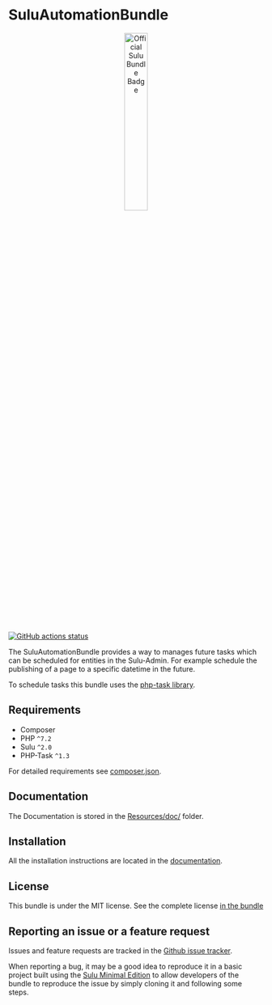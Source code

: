 # SuluAutomationBundle

<p align="center">

<p align="center">
    <a href="https://sulu.io/" target="_blank">
        <img width="30%" src="https://sulu.io/uploads/media/800x/00/230-Official%20Bundle%20Seal.svg?v=2-6&inline=1" alt="Official Sulu Bundle Badge">
    </a>
</p>

<a href="https://github.com/sulu/SuluAutomationBundle/actions" target="_blank">
    <img src="https://img.shields.io/github/workflow/status/sulu/SuluAutomationBundle/Test%20application/1.2.svg?label=github-actions" alt="GitHub actions status">
</a>

<p>

The SuluAutomationBundle provides a way to manages future tasks which can be scheduled for entities in the Sulu-Admin.
For example schedule the publishing of a page to a specific datetime in the future.

To schedule tasks this bundle uses the [php-task library](https://github.com/php-task/php-task).

## Requirements

* Composer
* PHP `^7.2`
* Sulu `^2.0`
* PHP-Task `^1.3`

For detailed requirements see [composer.json](https://github.com/sulu/SuluAutomationBundle/blob/2.x/composer.json).

## Documentation

The Documentation is stored in the
[Resources/doc/](https://github.com/sulu/SuluAutomationBundle/blob/1.2/Resources/doc) folder.

## Installation

All the installation instructions are located in the 
[documentation](https://github.com/sulu/SuluAutomationBundle/blob/1.2/Resources/doc/installation.md).

## License

This bundle is under the MIT license. See the complete license [in the bundle](LICENSE)

## Reporting an issue or a feature request

Issues and feature requests are tracked in the [Github issue tracker](https://github.com/Sulu/SuluAutomationBundle/issues).

When reporting a bug, it may be a good idea to reproduce it in a basic project built using the
[Sulu Minimal Edition](https://github.com/sulu/sulu-minimal) to allow developers of the bundle to reproduce the issue
by simply cloning it and following some steps.
